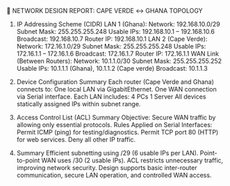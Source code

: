 📘 NETWORK DESIGN REPORT: CAPE VERDE ↔ GHANA TOPOLOGY
1. IP Addressing Scheme (CIDR)
LAN 1 (Ghana):
Network: 192.168.10.0/29
Subnet Mask: 255.255.255.248
Usable IPs: 192.168.10.1 – 192.168.10.6
Broadcast: 192.168.10.7
Router IP: 192.168.10.1
LAN 2 (Cape Verde):
Network: 172.16.1.0/29
Subnet Mask: 255.255.255.248
Usable IPs: 172.16.1.1 – 172.16.1.6
Broadcast: 172.16.1.7
Router IP: 172.16.1.1
WAN Link (Between Routers):
Network: 10.1.1.0/30
Subnet Mask: 255.255.255.252
Usable IPs: 10.1.1.1 (Ghana), 10.1.1.2 (Cape verde)
Broadcast: 10.1.1.3

2. Device Configuration Summary
Each router (Cape Verde and Ghana) connects to:
One local LAN via GigabitEthernet.
One WAN connection via Serial interface.
Each LAN includes:
4 PCs
1 Server
All devices statically assigned IPs within subnet range.

3. Access Control List (ACL) Summary
Objective: Secure WAN traffic by allowing only essential protocols.
Rules Applied on Serial Interfaces:
Permit ICMP (ping) for testing/diagnostics.
Permit TCP port 80 (HTTP) for web services.
Deny all other IP traffic.

4. Summary
Efficient subnetting using /29 (6 usable IPs per LAN).
Point-to-point WAN uses /30 (2 usable IPs).
ACL restricts unnecessary traffic, improving network security.
Design supports basic inter-router communication, secure LAN operation, and controlled WAN access.
